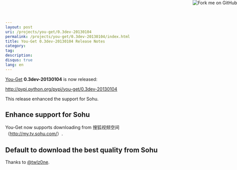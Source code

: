 ```yaml
---
layout: post
uri: /projects/you-get/0.3dev-20130104
permalink: /projects/you-get/0.3dev-20130104/index.html
title: You-Get 0.3dev-20130104 Release Notes
category:
tag:
description:
disqus: true
lang: en
---
```


[You-Get](https://github.com/soimort/you-get) __0.3dev-20130104__ is now released:

<http://pypi.python.org/pypi/you-get/0.3dev-20130104>

This release enhanced the support for Sohu.

## Enhance support for Sohu

You-Get now supports downloading from 搜狐视频空间（<http://my.tv.sohu.com/>）.

## Default to download the best quality from Sohu

Thanks to [@twlz0ne](https://github.com/twlz0ne).



<a href="https://github.com/soimort/you-get"><img style="position: absolute; top: 0; right: 0; border: 0;" src="https://s3.amazonaws.com/github/ribbons/forkme_right_orange_ff7600.png" alt="Fork me on GitHub"></a>

